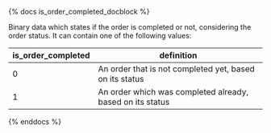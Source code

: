 {% docs is_order_completed_docblock %}

Binary data which states if the order is completed or not, considering the order status.
It can contain one of the following values:

| is_order_completed | definition
|--------------------|--------------------------------------------------------------|
| 0                  | An order that is not completed yet, based on its status      |
| 1                  | An order which was completed already, based on its status    |

{% enddocs %}